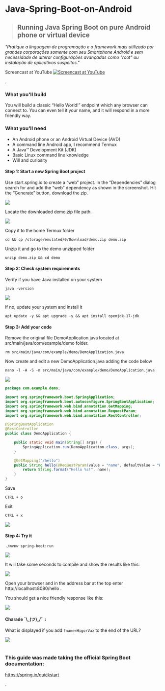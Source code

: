 # Java-Spring-Boot-on-Android

> ## Running Java Spring Boot on pure Android phone or virtual device

_"Pratique a linguagem de programação e o framework mais utilizado por grandes corporações somente com seu Smartphone Android e sem necessidade de alterar configurações avançadas como "root" ou instalação de aplicativos suspeitos."_

Screencast at YouTube
[![Screencast at YouTube](https://img.youtube.com/vi/qfZOO_j1_YY/0.jpg)](https://www.youtube.com/watch?v=qfZOO_j1_YY)


.


### What you'll build

You will build a classic “Hello World!” endpoint which any browser can connect to. You can even tell it your name, and it will respond in a more friendly way.

### What you’ll need

*   An Android phone or an Android Virtual Device (AVD)
*   A command line Android app, I recommend Termux
*   A Java™ Development Kit (JDK)
*   Basic Linux command line knowledge 
*   Will and curiosity

#### **Step 1: Start a new Spring Boot project**

Use start.spring.io to create a “web” project. In the “Dependencies” dialog search for and add the “web” dependency as shown in the screenshot. Hit the “Generate” button, download the zip.

![](https://lh4.googleusercontent.com/Q9Ay-uYOIMHDmAzehb36hnB_6FyPUG_l21SdjRwcztt91EFatIsTqMH_zT-72z9Mf-F52V8ndwsQnZSE93Ch02aO-qJ75e2_PGdtCjLLwXR3cWMdRzqNzgxvaGsEJdfDFYCcKgJ8slaNh2Ayiw)

Locate the downloaded demo.zip file path.

![](https://lh6.googleusercontent.com/4zJ-qMJSOU10VnGEZ7XnbQUVIsoKPl6OgXkNYf9KjPKusC4m67QI_0eBDHR7q1dClTipWogcKW-Jd0hYkEQf1qVjdAO0Xj9g3RtlRSpEMA5EAWMRni_K2cQdckcqrI-chKOTX5mvEUxkDBOJoA)

Copy it to the home Termux folder

```shell
cd && cp /storage/emulated/0/Download/demo.zip demo.zip
```

Unzip it and go to the demo unzipped folder

```shell
unzip demo.zip && cd demo
```

#### **Step 2: Check system requirements**

Verify if you have Java installed on your system

```shell
java -version
```

![](https://lh6.googleusercontent.com/AE5gsvuD2N6_XHQT43U92-0WW5GfRnVTmltHXdRCpdCjtETbE9uDZI02LhHB_E3sggrgD3WCzL0xwm_WumBQ3AKdgPwH1p0H7U5qL6gppTnkDmP4FYEMlCaReBuMiyIsfavAHKqvZfwzN9bHGA)

If no, update your system and install it

```shell
apt update -y && apt upgrade -y && apt install openjdk-17-jdk
```

#### **Step 3: Add your code**

Remove the original file DemoApplication.java located at src/main/java/com/example/demo folder.

```shell
rm src/main/java/com/example/demo/DemoApplication.java
```

Now create and edit a new DemoApplication.java adding the code below

```shell
nano -l -A -S -m src/main/java/com/example/demo/DemoApplication.java
```

![](https://lh3.googleusercontent.com/HM33zZbOPb6pp0gVZgDDJqYip6MT31c5lZJyxGfL6HOChTNV_49TQl9FKnx0AOzCGvfyToNQz72olfnUrJW8denIUCTffks9rteICVMLhY3XAVvm3X6EBqi4LYfbpJ3prDOcyYbwW0AkftT-0A)

```java
package com.example.demo;

import org.springframework.boot.SpringApplication;
import org.springframework.boot.autoconfigure.SpringBootApplication;
import org.springframework.web.bind.annotation.GetMapping;
import org.springframework.web.bind.annotation.RequestParam;
import org.springframework.web.bind.annotation.RestController;

@SpringBootApplication
@RestController
public class DemoApplication {

    public static void main(String[] args) {
        SpringApplication.run(DemoApplication.class, args);
    }

    @GetMapping("/hello")
    public String hello(@RequestParam(value = "name", defaultValue = "World") String name) {
        return String.format("Hello %s!", name);
    }
}
```

Save

```shell
CTRL + o
```

Exit

```shell
CTRL + x
```

![](https://lh5.googleusercontent.com/LQycOtazvuEDeBnzZcrILjPEWJy-t6YK51oP_GbGcTS8LhTHBx__mj-VvPbE9ACO9RHoXSPWFVl4wnaRcMGLq4Pqi9sdC0UkNXyYwww8UXNeJjHvtiexOKhqT2xPOSujQpm2Ynd-zx37WXxKVg)

#### **Step 4: Try it**

```shell
./mvnw spring-boot:run
```

![](https://lh5.googleusercontent.com/qjrFsHuJaFWedNRIi3v8vlF8chlExhPpx8ZGUyn61x28KPtyppTal3jutOAqbjsCoJNL0OT40b1kJrLjRU_NdnTbHiNMy8yRlUPtKVUL8T0XI02b_MRhJeWIV7XCVjYq4rQK5wJhXKuGod9Wmw)

It will take some seconds to compile and show the results like this:

![](https://lh5.googleusercontent.com/iyPTdQXY7sX9cpbUskj3DSFO6aaaB0YWuRPdebTI3crg4vycuT0zBUZKDDmy8nm1j0wLdepNd-xgFff3heDL10l1ZEnrEhAM-O54_Lc2tkSXgYgug-BRfk87hlHFGPP8kDf-lAgXHIztSrkt6A)

Open your browser and in the address bar at the top enter http://localhost:8080/hello .

You should get a nice friendly response like this:

![](https://lh4.googleusercontent.com/sTLQ9eElG22rnBIz8fPOhS2Z-wfyVJa6a4jHQLRLiDsCGz-hwcMZITZWxmKLJBTdOrC-6943lNRV-MEyZGtrV92f6U-b9oLaWk_CBu0CLG67xJZhUMjjUWI2qaX1ci960WRRRC8dxU4bX_okjQ)

#### **Charade ¯\\\_(ツ)\_/¯  :**

What is displayed if you add `?name=HigorVaz` to the end of the URL?

![](https://lh3.googleusercontent.com/ctydNfBh6C1eUXocn_WYgQ1s6coPdFmeZ525E3g5hoZGElp6eXG4iWxMv3Gs58Gz9ck9izixLnSlLNtP846TKUSrsByVUVIXFYfv0AsrWzJFvGs2X_0B8WsjTxcn-hCGeFy-IbCv0SbZnIdjNQ)  
 

### This guide was made taking the official Spring Boot documentation:

https://spring.io/quickstart

.
